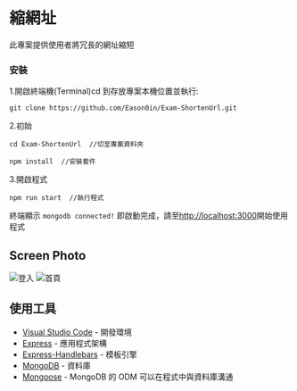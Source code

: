# 縮網址

此專案提供使用者將冗長的網址縮短

### 安裝

1.開啟終端機(Terminal)cd 到存放專案本機位置並執行:

```
git clone https://github.com/Eason0in/Exam-ShortenUrl.git
```

2.初始

```
cd Exam-ShortenUrl  //切至專案資料夾
```

```
npm install  //安裝套件
```

3.開啟程式

```
npm run start  //執行程式
```

終端顯示 `mongodb connected!` 即啟動完成，請至[http://localhost:3000](http://localhost:3000)開始使用程式

## Screen Photo

![登入](https://github.com/Eason0in/Restaurant-CRUD/blob/master/public/img/index.JPG)
![首頁](https://github.com/Eason0in/Restaurant-CRUD/blob/master/public/img/index2.JPG)

## 使用工具

- [Visual Studio Code](https://visualstudio.microsoft.com/zh-hant/) - 開發環境
- [Express](https://www.npmjs.com/package/express) - 應用程式架構
- [Express-Handlebars](https://www.npmjs.com/package/express-handlebars) - 模板引擎
- [MongoDB](https://www.mongodb.com/) - 資料庫
- [Mongoose](https://www.npmjs.com/package/mongoose) - MongoDB 的 ODM 可以在程式中與資料庫溝通
